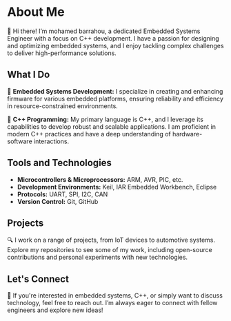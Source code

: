 # About Me

👋 Hi there! I’m mohamed barrahou, a dedicated Embedded Systems Engineer with a focus on C++ development. I have a passion for designing and optimizing embedded systems, and I enjoy tackling complex challenges to deliver high-performance solutions.

## What I Do

🔧 **Embedded Systems Development:** I specialize in creating and enhancing firmware for various embedded platforms, ensuring reliability and efficiency in resource-constrained environments.

🚀 **C++ Programming:** My primary language is C++, and I leverage its capabilities to develop robust and scalable applications. I am proficient in modern C++ practices and have a deep understanding of hardware-software interactions.

## Tools and Technologies

- **Microcontrollers & Microprocessors:** ARM, AVR, PIC, etc.
- **Development Environments:** Keil, IAR Embedded Workbench, Eclipse
- **Protocols:** UART, SPI, I2C, CAN
- **Version Control:** Git, GitHub

## Projects

🔍 I work on a range of projects, from IoT devices to automotive systems. Explore my repositories to see some of my work, including open-source contributions and personal experiments with new technologies.

## Let's Connect

💬 If you're interested in embedded systems, C++, or simply want to discuss technology, feel free to reach out. I’m always eager to connect with fellow engineers and explore new ideas!
